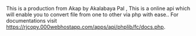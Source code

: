 
This is a production from Akap by Akalabaya Pal , This is a online api which will enable you to convert file from one to other via php with ease.. For documentations visit https://rjcopy.000webhostapp.com/apps/api/phplib/fc/docs.php.

